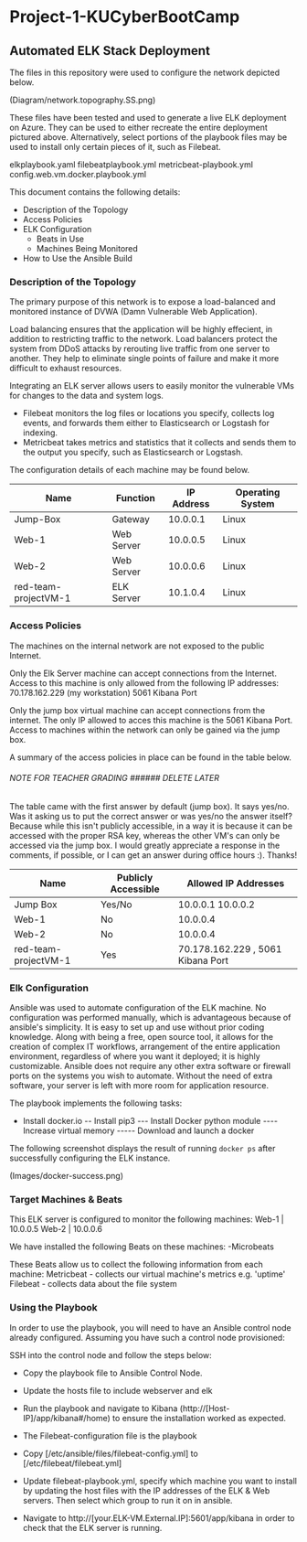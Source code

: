 # Project-1-KUCyberBootCamp
## Automated ELK Stack Deployment

The files in this repository were used to configure the network depicted below.

(Diagram/network.topography.SS.png)

These files have been tested and used to generate a live ELK deployment on Azure. They can be used to either recreate the entire deployment pictured above.
Alternatively, select portions of the playbook files may be used to install only certain pieces of it, such as Filebeat.

  elkplaybook.yaml
  filebeatplaybook.yml
  metricbeat-playbook.yml
  config.web.vm.docker.playbook.yml

This document contains the following details:
- Description of the Topology
- Access Policies
- ELK Configuration
  - Beats in Use
  - Machines Being Monitored
- How to Use the Ansible Build


### Description of the Topology

The primary purpose of this network is to expose a load-balanced and monitored instance of DVWA (Damn Vulnerable Web Application).

Load balancing ensures that the application will be highly effecient, in addition to restricting traffic to the network. Load balancers protect the system
from DDoS attacks by rerouting live traffic from one server to another. They help to eliminate single points of failure and make it more difficult to
exhaust resources.

Integrating an ELK server allows users to easily monitor the vulnerable VMs for changes to the data and system logs.
- Filebeat monitors the log files or locations you specify, collects log events, and forwards them either to Elasticsearch or Logstash for indexing.
- Metricbeat takes metrics and statistics that it collects and sends them to the output you specify, such as Elasticsearch or Logstash.

The configuration details of each machine may be found below.

| Name                 	| Function   	| IP Address 	| Operating System 	|
|----------------------	|------------	|------------	|------------------	|
| Jump-Box             	| Gateway    	| 10.0.0.1   	| Linux            	|
| Web-1                	| Web Server 	| 10.0.0.5   	| Linux            	|
| Web-2                	| Web Server 	| 10.0.0.6   	| Linux            	|
| red-team-projectVM-1 	| ELK Server 	| 10.1.0.4   	| Linux            	|

### Access Policies

The machines on the internal network are not exposed to the public Internet. 

Only the Elk Server machine can accept connections from the Internet. Access to this machine is only allowed from the following IP addresses:
70.178.162.229 (my workstation)
5061 Kibana Port

Only the jump box virtual machine can accept connections from the internet. The only IP allowed to acces this machine is the 5061 Kibana Port. Access to
machines within the network can only be gained via the jump box.

A summary of the access policies in place can be found in the table below.

###### NOTE FOR TEACHER GRADING ###### *DELETE LATER*
The table came with the first answer by default (jump box). It says yes/no. Was it asking us to put the correct answer or was yes/no the answer itself?
Because while this isn't publicly accessible, in a way it is because it can be accessed with the proper RSA key, whereas the other VM's can only be accessed
via the jump box. I would greatly appreciate a response in the comments, if possible, or I can get an answer during office hours :). Thanks!

| Name                 	| Publicly Accessible 	| Allowed IP Addresses              	|
|----------------------	|---------------------	|-----------------------------------	|
| Jump Box             	| Yes/No              	| 10.0.0.1  10.0.0.2                	|
| Web-1                	| No                  	| 10.0.0.4                          	|
| Web-2                	| No                  	| 10.0.0.4                          	|
| red-team-projectVM-1 	| Yes                 	| 70.178.162.229 , 5061 Kibana Port 	|

### Elk Configuration

Ansible was used to automate configuration of the ELK machine. No configuration was performed manually, which is advantageous because of ansible's
simplicity. It is easy to set up and use without prior coding knowledge. Along with being a free, open source tool, it allows for the creation of complex
IT workflows, arrangement of the entire application environment, regardless of where you want it deployed; it is highly customizable. Ansible does not
require any other extra software or firewall ports on the systems you wish to automate. Without the need of extra software, your server is left with more
room for application resource.

The playbook implements the following tasks:

- Install docker.io
-- Install pip3
--- Install Docker python module
---- Increase virtual memory
----- Download and launch a docker

The following screenshot displays the result of running `docker ps` after successfully configuring the ELK instance.

(Images/docker-success.png)

### Target Machines & Beats
This ELK server is configured to monitor the following machines:
Web-1 | 10.0.0.5
Web-2 | 10.0.0.6

We have installed the following Beats on these machines:
-Microbeats

These Beats allow us to collect the following information from each machine:
Metricbeat - collects our virtual machine's metrics e.g. 'uptime'
Filebeat - collects data about the file system

### Using the Playbook
In order to use the playbook, you will need to have an Ansible control node already configured. Assuming you have such a control node provisioned: 

SSH into the control node and follow the steps below:

- Copy the playbook file to Ansible Control Node.

- Update the hosts file to include webserver and elk

- Run the playbook and navigate to Kibana (http://[Host-IP]/app/kibana#/home) to ensure the installation worked as expected.

- The Filebeat-configuration file is the playbook

- Copy [/etc/ansible/files/filebeat-config.yml] to [/etc/filebeat/filebeat.yml]

- Update filebeat-playbook.yml, specify which machine you want to install by updating the host files with the IP addresses of the ELK & Web servers. Then
  select which group to run it on in ansible.

- Navigate to http://[your.ELK-VM.External.IP]:5601/app/kibana in order to check that the ELK server is running.
